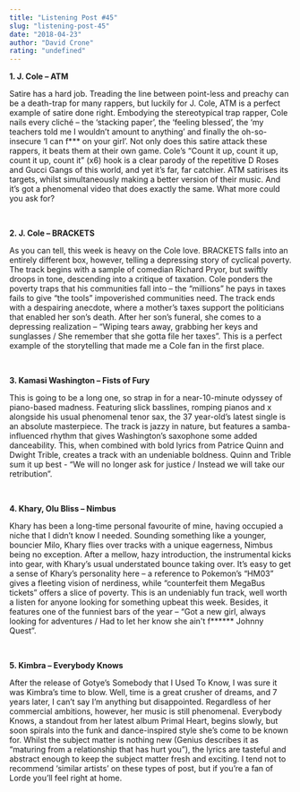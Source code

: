 ```yaml
---
title: "Listening Post #45"
slug: "listening-post-45"
date: "2018-04-23"
author: "David Crone"
rating: "undefined"
---
```


**1\. J. Cole – ATM**

Satire has a hard job. Treading the line between point-less and preachy can be a death-trap for many rappers, but luckily for J. Cole, ATM is a perfect example of satire done right. Embodying the stereotypical trap rapper, Cole nails every cliché – the ‘stacking paper’, the ‘feeling blessed’, the ‘my teachers told me I wouldn’t amount to anything’ and finally the oh-so-insecure ‘I can f\*\*\* on your girl’. Not only does this satire attack these rappers, it beats them at their own game. Cole’s “Count it up, count it up, count it up, count it” (x6) hook is a clear parody of the repetitive D Roses and Gucci Gangs of this world, and yet it’s far, far catchier. ATM satirises its targets, whilst simultaneously making a better version of their music. And it’s got a phenomenal video that does exactly the same. What more could you ask for?

 

**2\. J. Cole – BRACKETS**

As you can tell, this week is heavy on the Cole love. BRACKETS falls into an entirely different box, however, telling a depressing story of cyclical poverty. The track begins with a sample of comedian Richard Pryor, but swiftly droops in tone, descending into a critique of taxation. Cole ponders the poverty traps that his communities fall into – the “millions” he pays in taxes fails to give “the tools” impoverished communities need. The track ends with a despairing anecdote, where a mother’s taxes support the politicians that enabled her son’s death. After her son’s funeral, she comes to a depressing realization – “Wiping tears away, grabbing her keys and sunglasses / She remember that she gotta file her taxes”. This is a perfect example of the storytelling that made me a Cole fan in the first place.

 

**3\. Kamasi Washington – Fists of Fury**

This is going to be a long one, so strap in for a near-10-minute odyssey of piano-based madness. Featuring slick basslines, romping pianos and x alongside his usual phenomenal tenor sax, the 37 year-old’s latest single is an absolute masterpiece. The track is jazzy in nature, but features a samba-influenced rhythm that gives Washington’s saxophone some added danceability. This, when combined with bold lyrics from Patrice Quinn and Dwight Trible, creates a track with an undeniable boldness. Quinn and Trible sum it up best - “We will no longer ask for justice / Instead we will take our retribution”.

 

**4\. Khary, Olu Bliss – Nimbus**

Khary has been a long-time personal favourite of mine, having occupied a niche that I didn’t know I needed. Sounding something like a younger, bouncier Milo, Khary flies over tracks with a unique eagerness, Nimbus being no exception. After a mellow, hazy introduction, the instrumental kicks into gear, with Khary’s usual understated bounce taking over. It’s easy to get a sense of Khary’s personality here – a reference to Pokemon’s “HM03” gives a fleeting vision of nerdiness, while “counterfeit them MegaBus tickets” offers a slice of poverty. This is an undeniably fun track, well worth a listen for anyone looking for something upbeat this week. Besides, it features one of the funniest bars of the year – “Got a new girl, always looking for adventures / Had to let her know she ain't f\*\*\*\*\*\* Johnny Quest”.

 

**5\. Kimbra – Everybody Knows**

After the release of Gotye’s Somebody that I Used To Know, I was sure it was Kimbra’s time to blow. Well, time is a great crusher of dreams, and 7 years later, I can’t say I’m anything but disappointed. Regardless of her commercial ambitions, however, her music is still phenomenal. Everybody Knows, a standout from her latest album Primal Heart, begins slowly, but soon spirals into the funk and dance-inspired style she’s come to be known for. Whilst the subject matter is nothing new (Genius describes it as “maturing from a relationship that has hurt you”), the lyrics are tasteful and abstract enough to keep the subject matter fresh and exciting. I tend not to recommend ‘similar artists’ on these types of post, but if you’re a fan of Lorde you’ll feel right at home.
